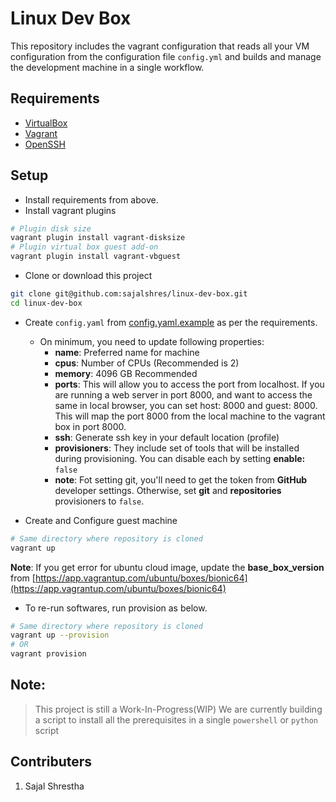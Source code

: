 # Linux Dev Box
This repository includes the vagrant configuration that reads all your VM configuration from the configuration file `config.yml` and builds and manage the development machine in a single workflow.

## Requirements
* [VirtualBox](https://www.virtualbox.org/wiki/Downloads)
* [Vagrant](https://releases.hashicorp.com/vagrant/2.2.7/vagrant_2.2.7_x86_64.msi)
* [OpenSSH](https://github.com/PowerShell/Win32-OpenSSH/releases)

## Setup
* Install requirements from above.
* Install vagrant plugins

```bash
# Plugin disk size
vagrant plugin install vagrant-disksize
# Plugin virtual box guest add-on
vagrant plugin install vagrant-vbguest
```

* Clone or download this project
```bash
git clone git@github.com:sajalshres/linux-dev-box.git
cd linux-dev-box
```
* Create `config.yaml` from [config.yaml.example](./config.yaml.example) as per the requirements.
    * On minimum, you need to update following properties:
      * **name**: Preferred name for machine
      * **cpus**: Number of CPUs (Recommended is 2)
      * **memory**: 4096 GB Recommended
      * **ports**: This will allow you to access the port from localhost. If you are running a web server in port 8000, and want to access the same in local browser, you can set host: 8000 and guest: 8000. This will map the port 8000 from the local machine to the vagrant box in port 8000.
      * **ssh**: Generate ssh key in your default location (profile)
      * **provisioners**: They include set of tools that will be installed during provisioning. You can disable each by setting **enable:** `false`
      * **note**: Fot setting git, you'll need to get the token from **GitHub** developer settings. Otherwise, set **git** and **repositories** provisioners to `false`.

* Create and Configure guest machine
```bash
# Same directory where repository is cloned
vagrant up
```
**Note**: If you get error for ubuntu cloud image, update the **base_box_version** from [https://app.vagrantup.com/ubuntu/boxes/bionic64](https://app.vagrantup.com/ubuntu/boxes/bionic64)
* To re-run softwares, run provision as below.
```bash
# Same directory where repository is cloned
vagrant up --provision
# OR
vagrant provision
```

## Note:
> This project is still a Work-In-Progress(WIP)
> We are currently building a script to install all the prerequisites in a single `powershell` or `python` script

## Contributers
1. Sajal Shrestha
